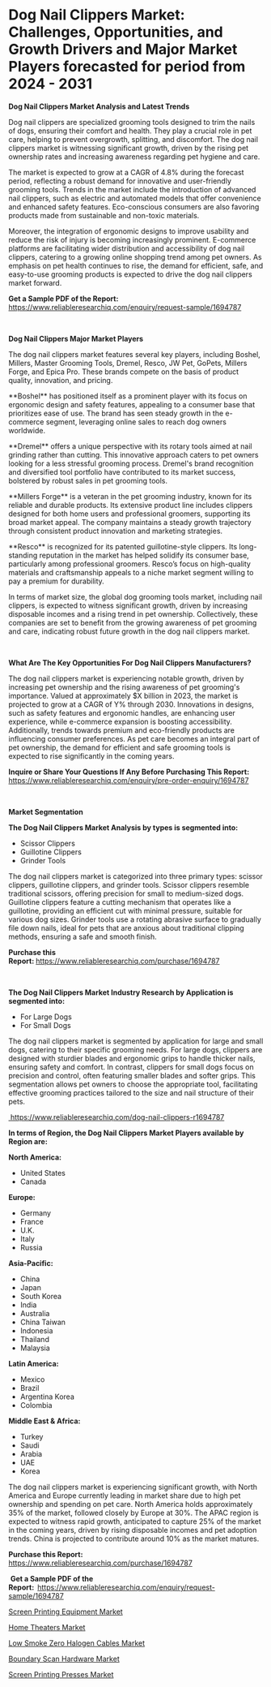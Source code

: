 <p><h1>Dog Nail Clippers Market: Challenges, Opportunities, and Growth Drivers and Major Market Players forecasted for period from 2024 - 2031</h1></p><p><strong>Dog Nail Clippers Market Analysis and Latest Trends</strong></p>
<p><p>Dog nail clippers are specialized grooming tools designed to trim the nails of dogs, ensuring their comfort and health. They play a crucial role in pet care, helping to prevent overgrowth, splitting, and discomfort. The dog nail clippers market is witnessing significant growth, driven by the rising pet ownership rates and increasing awareness regarding pet hygiene and care.</p><p>The market is expected to grow at a CAGR of 4.8% during the forecast period, reflecting a robust demand for innovative and user-friendly grooming tools. Trends in the market include the introduction of advanced nail clippers, such as electric and automated models that offer convenience and enhanced safety features. Eco-conscious consumers are also favoring products made from sustainable and non-toxic materials. </p><p>Moreover, the integration of ergonomic designs to improve usability and reduce the risk of injury is becoming increasingly prominent. E-commerce platforms are facilitating wider distribution and accessibility of dog nail clippers, catering to a growing online shopping trend among pet owners. As emphasis on pet health continues to rise, the demand for efficient, safe, and easy-to-use grooming products is expected to drive the dog nail clippers market forward.</p></p>
<p><strong>Get a Sample PDF of the Report:&nbsp;</strong> <a href="https://www.reliableresearchiq.com/enquiry/request-sample/1694787?utm_campaign=1144&utm_medium=2&utm_source=Github&utm_content=ia&utm_term=17122024&utm_id=dog-nail-clippers">https://www.reliableresearchiq.com/enquiry/request-sample/1694787</a></p>
<p>&nbsp;</p>
<p><strong>Dog Nail Clippers Major Market Players</strong></p>
<p><p>The dog nail clippers market features several key players, including Boshel, Millers, Master Grooming Tools, Dremel, Resco, JW Pet, GoPets, Millers Forge, and Epica Pro. These brands compete on the basis of product quality, innovation, and pricing.</p><p>**Boshel** has positioned itself as a prominent player with its focus on ergonomic design and safety features, appealing to a consumer base that prioritizes ease of use. The brand has seen steady growth in the e-commerce segment, leveraging online sales to reach dog owners worldwide.</p><p>**Dremel** offers a unique perspective with its rotary tools aimed at nail grinding rather than cutting. This innovative approach caters to pet owners looking for a less stressful grooming process. Dremel's brand recognition and diversified tool portfolio have contributed to its market success, bolstered by robust sales in pet grooming tools.</p><p>**Millers Forge** is a veteran in the pet grooming industry, known for its reliable and durable products. Its extensive product line includes clippers designed for both home users and professional groomers, supporting its broad market appeal. The company maintains a steady growth trajectory through consistent product innovation and marketing strategies.</p><p>**Resco** is recognized for its patented guillotine-style clippers. Its long-standing reputation in the market has helped solidify its consumer base, particularly among professional groomers. Resco’s focus on high-quality materials and craftsmanship appeals to a niche market segment willing to pay a premium for durability.</p><p>In terms of market size, the global dog grooming tools market, including nail clippers, is expected to witness significant growth, driven by increasing disposable incomes and a rising trend in pet ownership. Collectively, these companies are set to benefit from the growing awareness of pet grooming and care, indicating robust future growth in the dog nail clippers market.</p></p>
<p>&nbsp;</p>
<p><strong>What Are The Key Opportunities For Dog Nail Clippers Manufacturers?</strong></p>
<p><p>The dog nail clippers market is experiencing notable growth, driven by increasing pet ownership and the rising awareness of pet grooming's importance. Valued at approximately $X billion in 2023, the market is projected to grow at a CAGR of Y% through 2030. Innovations in designs, such as safety features and ergonomic handles, are enhancing user experience, while e-commerce expansion is boosting accessibility. Additionally, trends towards premium and eco-friendly products are influencing consumer preferences. As pet care becomes an integral part of pet ownership, the demand for efficient and safe grooming tools is expected to rise significantly in the coming years.</p></p>
<p><strong>Inquire or Share Your Questions If Any Before Purchasing This Report:</strong> <a href="https://www.reliableresearchiq.com/enquiry/pre-order-enquiry/1694787?utm_campaign=1144&utm_medium=2&utm_source=Github&utm_content=ia&utm_term=17122024&utm_id=dog-nail-clippers">https://www.reliableresearchiq.com/enquiry/pre-order-enquiry/1694787</a></p>
<p>&nbsp;</p>
<p><strong>Market Segmentation</strong></p>
<p><strong>The Dog Nail Clippers Market Analysis by types is segmented into:</strong></p>
<p><ul><li>Scissor Clippers</li><li>Guillotine Clippers</li><li>Grinder Tools</li></ul></p>
<p><p>The dog nail clippers market is categorized into three primary types: scissor clippers, guillotine clippers, and grinder tools. Scissor clippers resemble traditional scissors, offering precision for small to medium-sized dogs. Guillotine clippers feature a cutting mechanism that operates like a guillotine, providing an efficient cut with minimal pressure, suitable for various dog sizes. Grinder tools use a rotating abrasive surface to gradually file down nails, ideal for pets that are anxious about traditional clipping methods, ensuring a safe and smooth finish.</p></p>
<p><strong>Purchase this Report:&nbsp;</strong><a href="https://www.reliableresearchiq.com/purchase/1694787?utm_campaign=1144&utm_medium=2&utm_source=Github&utm_content=ia&utm_term=17122024&utm_id=dog-nail-clippers">https://www.reliableresearchiq.com/purchase/1694787</a></p>
<p>&nbsp;</p>
<p><strong>The Dog Nail Clippers Market Industry Research by Application is segmented into:</strong></p>
<p><ul><li>For Large Dogs</li><li>For Small Dogs</li></ul></p>
<p><p>The dog nail clippers market is segmented by application for large and small dogs, catering to their specific grooming needs. For large dogs, clippers are designed with sturdier blades and ergonomic grips to handle thicker nails, ensuring safety and comfort. In contrast, clippers for small dogs focus on precision and control, often featuring smaller blades and softer grips. This segmentation allows pet owners to choose the appropriate tool, facilitating effective grooming practices tailored to the size and nail structure of their pets.</p></p>
<p><a href="https://www.reliableresearchiq.com/dog-nail-clippers-r1694787?utm_campaign=1144&utm_medium=2&utm_source=Github&utm_content=ia&utm_term=17122024&utm_id=dog-nail-clippers">&nbsp;https://www.reliableresearchiq.com/dog-nail-clippers-r1694787</a></p>
<p><strong>In terms of Region, the Dog Nail Clippers Market Players available by Region are:</strong></p>
<p>
    <p> <strong> North America: </strong>
        <ul>
            <li>United States</li>
            <li>Canada</li>
        </ul>
        </p> 
    <p> <strong> Europe: </strong>
        <ul>
            <li>Germany</li>
            <li>France</li>
            <li>U.K.</li>
            <li>Italy</li>
            <li>Russia</li>
        </ul>
        </p> 
    <p> <strong> Asia-Pacific: </strong>
        <ul>
            <li>China</li>
            <li>Japan</li>
            <li>South Korea</li>
            <li>India</li>
            <li>Australia</li>
            <li>China Taiwan</li>
            <li>Indonesia</li>
            <li>Thailand</li>
            <li>Malaysia</li>
        </ul>
        </p> 
    <p> <strong> Latin America: </strong>
        <ul>
            <li>Mexico</li>
            <li>Brazil</li>
            <li>Argentina Korea</li>
            <li>Colombia</li>
        </ul>
        </p> 
    <p> <strong> Middle East & Africa: </strong>
        <ul>
            <li>Turkey</li>
            <li>Saudi</li>
            <li>Arabia</li>
            <li>UAE</li>
            <li>Korea</li>
        </ul>
    </p>
    </p>
<p><p>The dog nail clippers market is experiencing significant growth, with North America and Europe currently leading in market share due to high pet ownership and spending on pet care. North America holds approximately 35% of the market, followed closely by Europe at 30%. The APAC region is expected to witness rapid growth, anticipated to capture 25% of the market in the coming years, driven by rising disposable incomes and pet adoption trends. China is projected to contribute around 10% as the market matures.</p></p>
<p><strong>Purchase this Report: </strong><a href="https://www.reliableresearchiq.com/purchase/1694787?utm_campaign=1144&utm_medium=2&utm_source=Github&utm_content=ia&utm_term=17122024&utm_id=dog-nail-clippers">https://www.reliableresearchiq.com/purchase/1694787</a></p>
<p>&nbsp;<strong>Get a Sample PDF of the Report:&nbsp;&nbsp;</strong><a href="https://www.reliableresearchiq.com/enquiry/request-sample/1694787?utm_campaign=1144&utm_medium=2&utm_source=Github&utm_content=ia&utm_term=17122024&utm_id=dog-nail-clippers">https://www.reliableresearchiq.com/enquiry/request-sample/1694787</a></p>
<p><strong></strong></p>
<p><p><a href="https://www.linkedin.com/pulse/projecting-growth-trajectory-screen-printing-equipment-market-size-umm1e?utm_campaign=1144&utm_medium=2&utm_source=Github&utm_content=ia&utm_term=17122024&utm_id=dog-nail-clippers">Screen Printing Equipment Market</a></p><p><a href="https://github.com/arvelm4nthig/Market-Research-Report-List-1/blob/main/home-theaters-market.md?utm_campaign=1144&utm_medium=2&utm_source=Github&utm_content=ia&utm_term=17122024&utm_id=dog-nail-clippers">Home Theaters Market</a></p><p><a href="https://www.linkedin.com/pulse/low-smoke-zero-halogen-cables-market-global-insights-sales-xemue?utm_campaign=1144&utm_medium=2&utm_source=Github&utm_content=ia&utm_term=17122024&utm_id=dog-nail-clippers">Low Smoke Zero Halogen Cables Market</a></p><p><a href="https://www.linkedin.com/pulse/boundary-scan-hardware-market-demand-revenue-insights-78-cagr-koece?utm_campaign=1144&utm_medium=2&utm_source=Github&utm_content=ia&utm_term=17122024&utm_id=dog-nail-clippers">Boundary Scan Hardware Market</a></p><p><a href="https://www.linkedin.com/pulse/examining-screen-printing-presses-market-globally-latest-trends-fzndf?utm_campaign=1144&utm_medium=2&utm_source=Github&utm_content=ia&utm_term=17122024&utm_id=dog-nail-clippers">Screen Printing Presses Market</a></p></p>